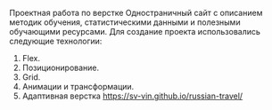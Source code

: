  Проектная работа по верстке
Одностраничный сайт с описанием методик обучения, статистическими данными и полезными обучающими ресурсами. 
Для создание проекта использовались следующие технологии:
1. Flex.
2. Позиционирование.
3. Grid.
4. Анимации и трансформации.
5. Адаптивная верстка
https://sv-vin.github.io/russian-travel/